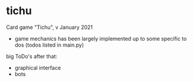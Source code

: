 # tichu
Card game "Tichu", v January 2021

- game mechanics has been largely implemented up to some specific to dos (todos listed in main.py)

big ToDo's after that:
- graphical interface
- bots
